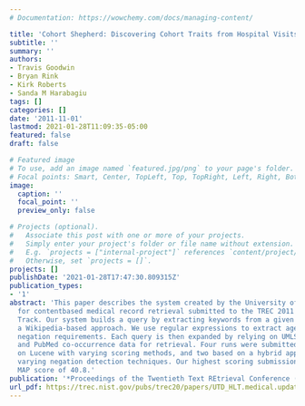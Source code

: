 ```yaml
---
# Documentation: https://wowchemy.com/docs/managing-content/

title: 'Cohort Shepherd: Discovering Cohort Traits from Hospital Visits'
subtitle: ''
summary: ''
authors:
- Travis Goodwin
- Bryan Rink
- Kirk Roberts
- Sanda M Harabagiu
tags: []
categories: []
date: '2011-11-01'
lastmod: 2021-01-28T11:09:35-05:00
featured: false
draft: false

# Featured image
# To use, add an image named `featured.jpg/png` to your page's folder.
# Focal points: Smart, Center, TopLeft, Top, TopRight, Left, Right, BottomLeft, Bottom, BottomRight.
image:
  caption: ''
  focal_point: ''
  preview_only: false

# Projects (optional).
#   Associate this post with one or more of your projects.
#   Simply enter your project's folder or file name without extension.
#   E.g. `projects = ["internal-project"]` references `content/project/deep-learning/index.md`.
#   Otherwise, set `projects = []`.
projects: []
publishDate: '2021-01-28T17:47:30.809315Z'
publication_types:
- '1'
abstract: 'This paper describes the system created by the University of Texas at Dallas
  for contentbased medical record retrieval submitted to the TREC 2011 Medical Records
  Track. Our system builds a query by extracting keywords from a given topic using
  a Wikipedia-based approach. We use regular expressions to extract age, gender, and
  negation requirements. Each query is then expanded by relying on UMLS, SNOMED, Wikipedia,
  and PubMed co-occurrence data for retrieval. Four runs were submitted: two based
  on Lucene with varying scoring methods, and two based on a hybrid approach with
  varying negation detection techniques. Our highest scoring submission achieved a
  MAP score of 40.8.'
publication: '*Proceedings of the Twentieth Text REtrieval Conference (TREC 2011)*'
url_pdf: https://trec.nist.gov/pubs/trec20/papers/UTD_HLT.medical.update.pdf
---
```

